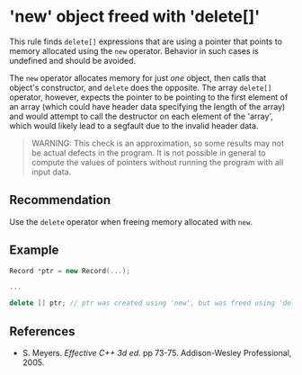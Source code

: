 # 'new' object freed with 'delete[]'
This rule finds `delete[]` expressions that are using a pointer that points to memory allocated using the `new` operator. Behavior in such cases is undefined and should be avoided.

The `new` operator allocates memory for just *one* object, then calls that object's constructor, and `delete` does the opposite. The array `delete[]` operator, however, expects the pointer to be pointing to the first element of an array (which could have header data specifying the length of the array) and would attempt to call the destructor on each element of the 'array', which would likely lead to a segfault due to the invalid header data.

> WARNING: This check is an approximation, so some results may not be actual defects in the program. It is not possible in general to compute the values of pointers without running the program with all input data.

## Recommendation
Use the `delete` operator when freeing memory allocated with `new`.


## Example

```cpp
Record *ptr = new Record(...);

...

delete [] ptr; // ptr was created using 'new', but was freed using 'delete[]'

```

## References
* S. Meyers. *Effective C++ 3d ed.* pp 73-75. Addison-Wesley Professional, 2005.
